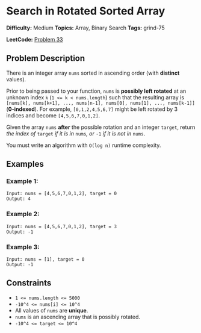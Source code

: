 # Search in Rotated Sorted Array

**Difficulty:** Medium
**Topics:** Array, Binary Search
**Tags:** grind-75

**LeetCode:** [Problem 33](https://leetcode.com/problems/search-in-rotated-sorted-array/description/)

## Problem Description

There is an integer array `nums` sorted in ascending order (with **distinct** values).

Prior to being passed to your function, `nums` is **possibly left rotated** at an unknown index `k` (`1 <= k < nums.length`) such that the resulting array is `[nums[k], nums[k+1], ..., nums[n-1], nums[0], nums[1], ..., nums[k-1]]` (**0-indexed**). For example, `[0,1,2,4,5,6,7]` might be left rotated by 3 indices and become `[4,5,6,7,0,1,2]`.

Given the array `nums` **after** the possible rotation and an integer `target`, return _the index of_ `target` _if it is in_ `nums`_, or_ `-1` _if it is not in_ `nums`.

You must write an algorithm with `O(log n)` runtime complexity.

## Examples

### Example 1:

```
Input: nums = [4,5,6,7,0,1,2], target = 0
Output: 4
```

### Example 2:

```
Input: nums = [4,5,6,7,0,1,2], target = 3
Output: -1
```

### Example 3:

```
Input: nums = [1], target = 0
Output: -1
```

## Constraints

- `1 <= nums.length <= 5000`
- `-10^4 <= nums[i] <= 10^4`
- All values of `nums` are **unique**.
- `nums` is an ascending array that is possibly rotated.
- `-10^4 <= target <= 10^4`
